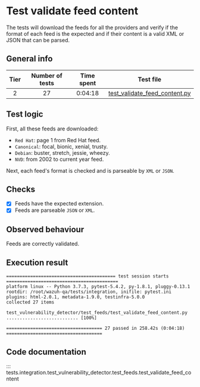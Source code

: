 # Test validate feed content

The tests will download the feeds for all the providers and verify if the format of each feed is the expected and if
their content is a valid XML or JSON that can be parsed.

## General info

|Tier | Number of tests | Time spent| Test file |
|:--:|:--:|:--:|:--:|
| 2 | 27 | 0:04:18 | [test_validate_feed_content.py](../../../test_feeds/test_validate_feed_content.py)|

## Test logic

First, all these feeds are downloaded:

- `Red Hat`: page 1 from Red Hat feed.
- `Canonical`: focal, bionic, xenial, trusty.
- `Debian`: buster, stretch, jessie, wheezy.
- `NVD`: from 2002 to current year feed.

Next, each feed's format is checked and is parseable by `XML` or `JSON`.

## Checks

- [x] Feeds have the expected extension.
- [x] Feeds are parseable `JSON` or `XML`.

## Observed behaviour

Feeds are correctly validated.

## Execution result

```
========================================= test session starts ==========================================
platform linux -- Python 3.7.3, pytest-5.4.2, py-1.8.1, pluggy-0.13.1
rootdir: /root/wazuh-qa/tests/integration, inifile: pytest.ini
plugins: html-2.0.1, metadata-1.9.0, testinfra-5.0.0
collected 27 items

test_vulnerability_detector/test_feeds/test_validate_feed_content.py ........................... [100%]

==================================== 27 passed in 258.42s (0:04:18) ====================================
```

## Code documentation   


::: tests.integration.test_vulnerability_detector.test_feeds.test_validate_feed_content